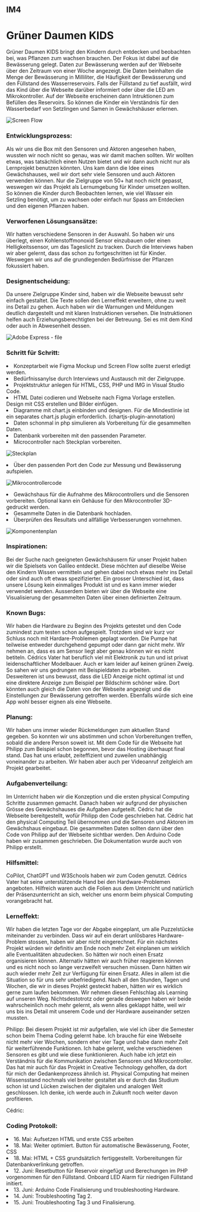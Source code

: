 ## IM4

# Grüner Daumen KIDS

Grüner Daumen KIDS bringt den Kindern durch entdecken und beobachten bei, was Pflanzen zum wachsen brauchen. Der Fokus ist dabei auf die Bewässerung gelegt. Daten zur Bewässerung werden auf der Webseite über den Zeitraum von einer Woche angezeigt. Die Daten beinhalten die Menge der Bewässerung in Milliliter, die Häufigkeit der Bewässerung und den Füllstand des Wasserreservoirs. Falls der Füllstand zu tief ausfällt, wird das Kind über die Webseite darüber informiert oder über die LED am Mikrokontroller. Auf der Webseite erscheinen dann Intruktionen zum Befüllen des Reservoirs. So können die Kinder ein Verständnis für den Wasserbedarf von Setzlingen und Samen in Gewächshäuser erlernen.

![Screen Flow](https://github.com/user-attachments/assets/047a1295-1c59-4d43-a455-b64765efa54c)

### Entwicklungsprozess:
Als wir uns die Box mit den Sensoren und Aktoren angesehen haben, wussten wir noch nicht so genau, was wir damit machen sollten. Wir wollten etwas, was tatsächlich einen Nutzen bietet und wir dann auch nicht nur als Lernprojekt benutzen könnten. Uns kam dann die Idee eines Gewächshauses, weil wir dort sehr viele Sensoren und auch Aktoren verwenden können. Nur die Zielgruppe von 50+ hat noch nicht gepasst, weswegen wir das Projekt als Lernumgebung für Kinder umsetzen wollten. So können die Kinder durch Beobachten lernen, wie viel Wasser ein Setzling benötigt, um zu wachsen oder einfach nur Spass am Entdecken und den eigenen Pflanzen haben.

### Verworfenen Lösungsansätze:
Wir hatten verschiedene Sensoren in der Auswahl. So haben wir uns überlegt, einen Kohlenstoffmonoxid Sensor einzubauen oder einen Helligkeitssensor, um das Tageslicht zu tracken. Durch die Interviews haben wir aber gelernt, dass das schon zu fortgeschritten ist für Kinder. Weswegen wir uns auf die grundlegenden Bedürfnisse der Pflanzen fokussiert haben.

### Designentscheidung:
Da unsere Zielgruppe Kinder sind, haben wir die Webseite bewusst sehr einfach gestaltet. Die Texte sollen den Lerneffekt erweitern, ohne zu weit ins Detail zu gehen. Auch haben wir die Warnungen und Meldungen deutlich dargestellt und mit klaren Instruktionen versehen.
Die Instruktionen helfen auch Erziehungsberechtigten bei der Betreuung. Sei es mit dem Kind oder auch in Abwesenheit dessen.

![Adobe Express - file](https://github.com/user-attachments/assets/8a9de563-e6f7-48c0-b56c-47c856c20c98)

### Schritt für Schritt:
<li>Konzeptarbeit wie Figma Mockup und Screen Flow sollte zuerst erledigt werden.</li>

<li>Bedürfnissanylse durch Interviews und Austausch mit der Zielgruppe.</li>

<li>Projektstruktur anlegen für HTML, CSS, PHP und IMG in Visual Studio Code.</li>

<li>HTML Datei codieren und Webseite nach Figma Vorlage erstellen. Design mit CSS erstellen und Bilder einfügen.</li>

<li>Diagramme mit chart.js einbinden und designen. Für die Mindestlinie ist ein separates chart.js plugin erforderlich. (chartjs-plugin-annotation)</li>

<li>Daten schonmal in php simulieren als Vorbereitung für die gesammelten Daten.</li>

<li>Datenbank vorbereiten mit den passenden Parameter.</li>

<li>Microcontroller nach Steckplan vorbereiten.</li>

![Steckplan](https://github.com/user-attachments/assets/1d67e73a-674d-4bef-81c6-55896895571f)

<li>Über den passenden Port den Code zur Messung und Bewässerung aufspielen.</li>

![Mikrocontrollercode](https://github.com/user-attachments/assets/a4208e1a-702a-4096-a42b-0897d9b750de)

<li>Gewächshaus für die Aufnahme des Mikrocontrollers und die Sensoren vorbereiten. Optional kann ein Gehäuse für den Mikrocontroller 3D-gedruckt werden.</li>

<li>Gesammelte Daten in die Datenbank hochladen.</li>

<li>Überprüfen des Resultats und allfällige Verbesserungen vornehmen.</li>

![Komponentenplan](https://github.com/user-attachments/assets/99441069-93c1-4a09-bf30-f852e9e6ab83)

### Inspirationen:
Bei der Suche nach geeigneten Gewächshäusern für unser Projekt haben wir die Spielsets von Galileo entdeckt. Diese möchten auf dieselbe Weise den Kindern Wissen vermitteln und gehen dabei noch etwas mehr ins Detail oder sind auch oft etwas spezifizierter.
Ein grosser Unterschied ist, dass unsere Lösung kein einmaliges Produkt ist und es kann immer wieder verwendet werden. Ausserdem bieten wir über die Webseite eine Visualisierung der gesammelten Daten über einen definierten Zeitraum.

### Known Bugs:
Wir haben die Hardware zu Beginn des Projekts getestet und den Code zumindest zum testen schon aufgespielt. Trotzdem sind wir kurz vor Schluss noch mit Hardare-Problemen geplagt worden. Die Pumpe hat teilweise entweder durchgehend gepumpt oder dann gar nicht mehr. Wir nehmen an, dass es am Sensor liegt aber genau können wir es nicht betiteln. Cédrics Vater hat beruflich viel mit Elektronik zu tun und ist privat leidenschaftlicher Modelbauer. Auch er kam leider auf keinen grünen Zweig. So sahen wir uns gedrungen mit Beispieldaten zu arbeiten.  
Desweiteren ist uns bewusst, dass die LED Anzeige nicht optimal ist und eine direktere Anzeige zum Beispiel per Bildschirm schöner wäre. Dort könnten auch gleich die Daten von der Webseite angezeigt und die Einstellungen zur Bewässerung getroffen werden. Ebenfalls würde sich eine App wohl besser eignen als eine Webseite.

### Planung:
Wir haben uns immer wieder Rückmeldungen zum aktuellen Stand gegeben. So konnten wir uns abstimmen und schon Vorbereitungen treffen, sobald die andere Person soweit ist. Mit dem Code für die Webseite hat Philipp zum Beispiel schon begonnen, bevor das Hosting überhaupt final stand. Das hat uns erlaubt, zeiteffizient und zuweilen unabhängig voneinander zu arbeiten. Wir haben aber auch per Videoanruf zeitgleich am Projekt gearbeitet.

### Aufgabenverteilung:
Im Unterricht haben wir die Konzeption und die ersten physical Computing Schritte zusammen gemacht. Danach haben wir aufgrund der physischen Grösse des Gewächshauses die Aufgaben aufgeteilt. Cédric hat die Webseite bereitgestellt, wofür Philipp den Code geschrieben hat. Cédric hat den physical Computing Teil übernommen und die Sensoren und Aktoren im Gewächshaus eingebaut. Die gesammelten Daten sollten dann über den Code von Philipp auf der Webseite sichtbar werden. Den Arduino Code haben wir zusammen geschrieben. Die Dokumentation wurde auch von Philipp erstellt.

### Hilfsmittel:
CoPilot, ChatGPT und W3Schools haben wir zum Coden genutzt. Cédrics Vater hat seine unterstützende Hand bei den Hardware-Problemen angeboten. Hilfreich waren auch die Folien aus dem Unterricht und natürlich der Präsenzunterricht an sich, welcher uns enorm beim physical Computing vorangebracht hat.

### Lerneffekt:

Wir haben die letzten Tage vor der Abgabe eingeplant, um alle Puzzelstücke miteinander zu verbinden. Dass wir auf ein derart unlösbares Hardware-Problem stossen, haben wir aber nicht eingerechnet. Für ein nächstes Projekt würden wir definitiv am Ende noch mehr Zeit einplanen um wirklich alle Eventualitäten abzudecken. So hätten wir noch einen Ersatz organisieren können. Alternativ hätten wir auch früher reagieren können und es nicht noch so lange verzweifelt versuchen müssen. Dann hätten wir auch wieder mehr Zeit zur Verfügung für einen Ersatz. Alles in allem ist die Situation so für uns sehr unbefriedigend. Nach all den Stunden, Tagen und Wochen, die wir in dieses Projekt gesteckt haben, hätten wir es wirklich gerne zum laufen bekommen. Wir nehmen diesen Fehlschlag als Learning auf unseren Weg. Nichtsdestotrotz oder gerade deswegen haben wir beide wahrscheinlich noch mehr gelernt, als wenn alles geklappt hätte, weil wir uns bis ins Detail mit unserem Code und der Hardware auseinander setzen mussten.

Philipp:
Bei diesem Projekt ist mir aufgefallen, wie viel ich über die Semester schon beim Thema Coding gelernt habe. Ich brauche für eine Webseite nicht mehr vier Wochen, sondern eher vier Tage und habe dann mehr Zeit für weiterführende Funktionen.
Ich habe gelernt, welche verschiedenen Sensoren es gibt und wie diese funktionieren. Auch habe ich jetzt ein Verständnis für die Kommunikation zwischen Sensoren und Mikrocontroller. Das hat mir auch für das Projekt in Creative Technology geholfen, da dort für mich der Gedankenprozess ähnlich ist.
Physical Computing hat meinen Wissensstand nochmals viel breiter gestaltet als er durch das Studium schon ist und Lücken zwischen der digitalen und analogen Welt geschlossen. Ich denke, ich werde auch in Zukunft noch weiter davon profitieren. 

Cédric:


### Coding Protokoll:
<li>16. Mai:
Aufsetzen HTML und erste CSS arbeiten</li>

<li>18. Mai:
Weiter optimiert. Button für automatische Bewässerung, Footer, CSS</li>

<li>18. Mai:
HTML + CSS grundsätzlich fertiggestellt. Vorbereitungen für Datenbankverlinkung getroffen.</li>

<li>12. Juni:
Resetbutton für Reservoir eingefügt und Berechungen im PHP vorgenommen für den Füllstand.
Onboard LED Alarm für niedrigen Füllstand initiert.</li>

<li>13. Juni:
Arduino Code Finalisierung und troubleshooting Hardware.</li>

<li>14. Juni: 
Troubleshooting Tag 2.</li>

<li>15. Juni:
Troubleshooting Tag 3 und Finalisierung.</li>
